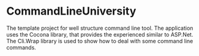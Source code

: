 # CommandLineUniversity

The template project for well structure command line tool. The application uses the Cocona library, that provides the experienced similar to ASP.Net. The Cli.Wrap library is used to show how to deal with some command line commands.
